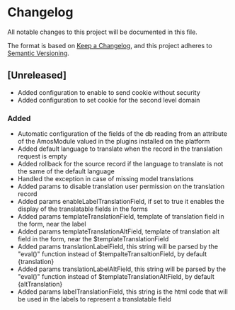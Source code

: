# Changelog
All notable changes to this project will be documented in this file.

The format is based on [Keep a Changelog](https://keepachangelog.com/en/1.0.0/),
and this project adheres to [Semantic Versioning](https://semver.org/spec/v2.0.0.html).

## [Unreleased]
- Added configuration to enable  to send cookie without security
- Added configuration to set cookie for the second level domain
### Added
- Automatic configuration of the fields of the db reading from an attribute of the AmosModule valued in the plugins installed on the platform
- Added default language to translate when the record in the translation request is empty
- Added rollback for the source record if the language to translate is not the same of the default language
- Handled the exception in case of missing model translations
- Added params to disable translation user permission on the translation record
- Added params enableLabelTranslationField, if set to true it enables the display of the translatable fields in the forms
- Added params templateTranslationField, template of translation field in the form, near the label
- Added params templateTranslationAltField, template of translation alt field in the form, near the $templateTranslationField
- Added params translationLabelField, this string will be parsed by the "eval()" function instead of $tempalteTransaltionField, by default {translation}
- Added params translationLabelAltField, this string will be parsed by the "eval()" function instead of $templateTranslationAltField, by default {altTranslation}
- Added params labelTranslationField, this string is the html code that will be used in the labels to represent a translatable field    